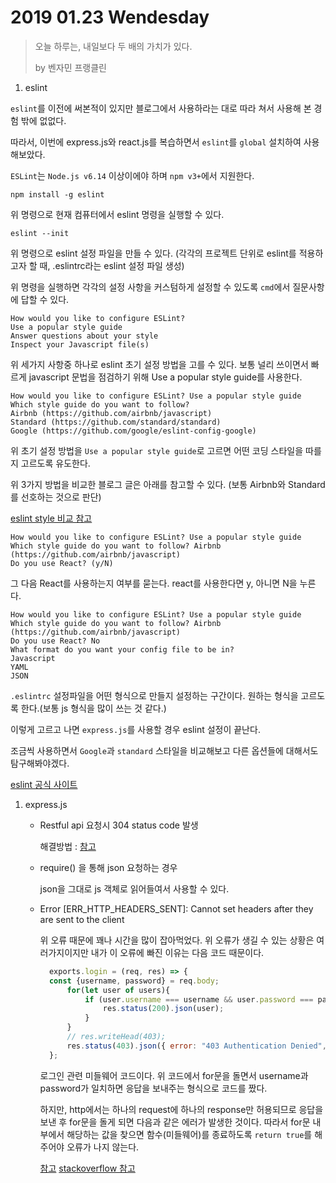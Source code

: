 # 2019 01.23 Wendesday

> 오늘 하루는, 내일보다 두 배의 가치가 있다.
>
> by 벤자민 프랭클린

1. eslint

`eslint`를 이전에 써본적이 있지만 블로그에서 사용하라는 대로 따라 쳐서 사용해 본 경험 밖에 없없다.

따라서, 이번에 express.js와 react.js를 복습하면서 `eslint`를 `global` 설치하여 사용해보았다.

`ESLint`는 `Node.js v6.14` 이상이에야 하며 `npm v3+`에서 지원한다.

```text
npm install -g eslint
```

위 명령으로 현재 컴퓨터에서 eslint 명령을 실행할 수 있다.

```text
eslint --init
```

위 명령으로 eslint 설정 파일을 만들 수 있다. \(각각의 프로젝트 단위로 eslint를 적용하고자 할 때, .eslintrc라는 eslint 설정 파일 생성\)

위 명령을 실행하면 각각의 설정 사항을 커스텀하게 설정할 수 있도록 `cmd`에서 질문사항에 답할 수 있다.

```text
How would you like to configure ESLint?
Use a popular style guide
Answer questions about your style
Inspect your Javascript file(s)
```

위 세가지 사항중 하나로 eslint 초기 설정 방법을 고를 수 있다. 보통 널리 쓰이면서 빠르게 javascript 문법을 점검하기 위해 Use a popular style guide를 사용한다.

```text
How would you like to configure ESLint? Use a popular style guide
Which style guide do you want to follow?
Airbnb (https://github.com/airbnb/javascript)
Standard (https://github.com/standard/standard)
Google (https://github.com/google/eslint-config-google)
```

위 초기 설정 방법을 `Use a popular style guide`로 고르면 어떤 코딩 스타일을 따를지 고르도록 유도한다.

위 3가지 방법을 비교한 블로그 글은 아래를 참고할 수 있다. \(보통 Airbnb와 Standard를 선호하는 것으로 판단\)

[eslint style 비교 참고](https://medium.com/@uistephen/style-guides-for-linting-ecmascript-2015-eslint-common-google-airbnb-6c25fd3dff0)

```text
How would you like to configure ESLint? Use a popular style guide
Which style guide do you want to follow? Airbnb (https://github.com/airbnb/javascript)
Do you use React? (y/N)
```

그 다음 React를 사용하는지 여부를 묻는다. react를 사용한다면 y, 아니면 N을 누른다.

```text
How would you like to configure ESLint? Use a popular style guide
Which style guide do you want to follow? Airbnb (https://github.com/airbnb/javascript)
Do you use React? No
What format do you want your config file to be in?
Javascript
YAML
JSON
```

`.eslintrc` 설정파일을 어떤 형식으로 만들지 설정하는 구간이다. 원하는 형식을 고르도록 한다.\(보통 js 형식을 많이 쓰는 것 같다.\)

이렇게 고르고 나면 `express.js`를 사용할 경우 eslint 설정이 끝난다.

조금씩 사용하면서 `Google`과 `standard` 스타일을 비교해보고 다른 옵션들에 대해서도 탐구해봐야겠다.

[eslint 공식 사이트](https://eslint.org/)

1. express.js
   * Restful api 요청시 304 status code 발생

     해결방법 : [참고](https://stackoverflow.com/questions/18811286/nodejs-express-cache-and-304-status-code)

   * require\(\) 을 통해 json 요청하는 경우

     json을 그대로 js 객체로 읽어들여서 사용할 수 있다.

   * Error \[ERR\_HTTP\_HEADERS\_SENT\]: Cannot set headers after they are sent to the client

     위 오류 때문에 꽤나 시간을 많이 잡아먹었다. 위 오류가 생길 수 있는 상황은 여러가지이지만 내가 이 오류에 빠진 이유는 다음 코드 때문이다.

     ```javascript
       exports.login = (req, res) => {
       const {username, password} = req.body;
           for(let user of users){
               if (user.username === username && user.password === password){
                   res.status(200).json(user);
               }
           }
           // res.writeHead(403);
           res.status(403).json({ error: "403 Authentication Denied", message: "invaild input" });
       };
     ```

     로그인 관련 미들웨어 코드이다. 위 코드에서 for문을 돌면서 username과 password가 일치하면 응답을 보내주는 형식으로 코드를 짰다.

     하지만, http에서는 하나의 request에 하나의 response만 허용되므로 응답을 보낸 후 for문을 돌게 되면 다음과 같은 에러가 발생한 것이다. 따라서 for문 내부에서 해당하는 값을 찾으면 함수\(미들웨어\)를 종료하도록 `return true`를 해주어야 오류가 나지 않는다.

     [참고](http://b1ix.net/313) [stackoverflow 참고](https://stackoverflow.com/questions/7042340/error-cant-set-headers-after-they-are-sent-to-the-client)

